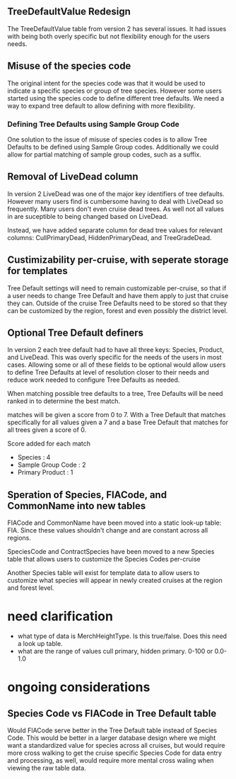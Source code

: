 ## TreeDefaultValue Redesign

The TreeDefaultValue table from version 2 has several issues. It had issues with being both overly specific but not flexibility enough for the users needs.

## Misuse of the species code
The original intent for the species code was that it would be used to indicate a specific species or group of tree species. However some users started using the species code to define different tree defaults. 
We need a way to expand tree default to allow defining with more flexibility. 

### Defining Tree Defaults using Sample Group Code
One solution to the issue of misuse of species codes is to allow Tree Defaults to be defined using Sample Group codes. Additionally we could allow for partial matching of sample group codes, such as a suffix. 

## Removal of LiveDead column 
In version 2 LiveDead was one of the major key identifiers of tree defaults. However many users find is cumbersome having to deal with LiveDead so frequently. Many users don't even cruise dead trees. As well not all values in are suceptible to being changed based on LiveDead. 

Instead, we have added separate column for dead tree values for relevant columns: CullPrimaryDead, HiddenPrimaryDead, and TreeGradeDead.



## Custimizability per-cruise, with seperate storage for templates
Tree Default settings will need to remain customizable per-cruise, so that if a user needs to change Tree Default and have them apply to  just that cruise they can. Outside of the cruise Tree Defaults need to be stored so that they can be customized by the region, forest and even possibly the district level.  

## Optional Tree Default definers 
In version 2 each tree default had to have all three keys: Species, Product, and LiveDead. This was overly specific for the needs of the users in most cases. 
Allowing some or all of these fields to  be optional would allow users to define Tree Defaults at level of resolution closer to their needs and reduce work needed to configure Tree Defaults as needed. 

When matching possible tree defaults to a tree, Tree Defaults will be need ranked in to determine the best match. 

matches will be given a score from 0 to 7. With a Tree Default that matches specifically for all values given a 7 and a base Tree Default that matches for all trees given a score of 0.

Score added for each match
 - Species : 4 
 - Sample Group Code : 2
 - Primary Product : 1

## Speration of Species, FIACode, and CommonName into new tables
FIACode and CommonName have been moved into a static look-up table: FIA. Since these values shouldn't change and are constant across all regions. 

SpeciesCode and ContractSpecies have been moved to a new Species table that allows users to customize the Species Codes per-cruise

Another Species table will exist for template data to allow users to customize what species will appear in newly created cruises at the region and forest level. 


# need clarification
 - what type of data is MerchHeightType. Is this true/false. Does this need a look up table. 
 - what are the range of values cull primary, hidden primary. 0-100 or 0.0-1.0

# ongoing considerations

## Species Code vs FIACode in Tree Default table
Would FIACode serve better in the Tree Default table instead of Species Code. This would be better in a larger database design where we might want a standardized value for species across all cruises, but would require more cross walking to get the cruise specific Species Code for data entry and processing, as well, would require more mental cross waling when viewing the raw table data.

